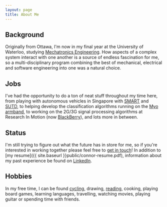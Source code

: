 ```yaml
---
layout: page
title: About Me
---
```


## Background

Originally from Ottawa, I'm now in my final year at the University of Waterloo, studying [Mechatronics Engineering](https://uwaterloo.ca/mechanical-mechatronics-engineering/). How aspects of a complex system interact with one another is a source of endless fascination for me, so a multi-disciplinary program combining the best of  mechanical, electrical and software engineering into one was a natural choice.

## Jobs

I've had the opportunity to do a ton of neat stuff throughout my time here, from playing
with autonomous vehicles in Singapore with [SMART](http://smart.mit.edu/research/future-urban-mobility/future-urban-mobility.html) and [SUTD](http://www.sutd.edu.sg/), to helping develop the classification algorithms running on the [Myo armband](https://www.thalmic.com/en/myo/), to working on the 2G/3G signal processing algorithms at Research In Motion (now [BlackBerry](http://ca.blackberry.com/)), and lots more in between.

## Status

I'm still trying to figure out what the future has in store for me, so if you're interested in working together please feel free to [get in touch](mailto:con.smith13@gmail.com)! In addition to [my resume]({{ site.baseurl }}public/connor-resume.pdf), information about my past experience be found on [LinkedIn]({{site.linkedin}}).

## Hobbies

In my free time, I can be found [cycling]({{site.strava}}), drawing, [reading]({{site.goodreads}}), cooking, playing board games, learning languages, travelling, watching movies, playing guitar or spending time with friends.